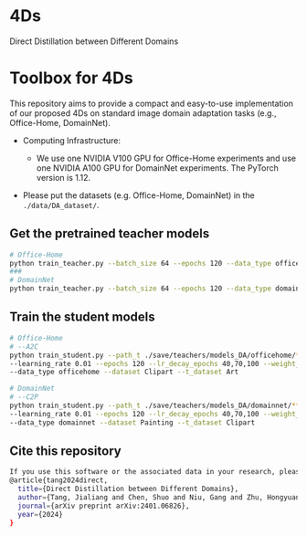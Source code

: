 # 4Ds

Direct Distillation between Different Domains

# Toolbox for 4Ds

This repository aims to provide a compact and easy-to-use implementation of our proposed 4Ds on standard image domain adaptation tasks (e.g., Office-Home, DomainNet). 

- Computing Infrastructure:
  - We use one NVIDIA V100 GPU for Office-Home experiments and use one NVIDIA A100 GPU for DomainNet experiments. The PyTorch version is 1.12.

- Please put the datasets (e.g. Office-Home, DomainNet) in the `./data/DA_dataset/`.
## Get the pretrained teacher models

```bash
# Office-Home
python train_teacher.py --batch_size 64 --epochs 120 --data_type officehome --model resnet34 --learning_rate 0.01 --epochs 120 --lr_decay_epochs 40,70,100 --weight_decay 5e-4 --trial 0 --gpu_id 0
### 
# DomainNet
python train_teacher.py --batch_size 64 --epochs 120 --data_type domainnet --model resnet34 --learning_rate 0.01 --epochs 120 --lr_decay_epochs 40,70,100 --weight_decay 5e-4 --trial 0 --gpu_id 0
```

## Train the student models

```bash
# Office-Home 
# --A2C
python train_student.py --path_t ./save/teachers/models_DA/officehome/***.pth --model_t resnet34 --model_s resnet18 \
--learning_rate 0.01 --epochs 120 --lr_decay_epochs 40,70,100 --weight_decay 5e-4 --trial 0 --gpu_id 0 \
--data_type officehome --dataset Clipart --t_dataset Art

# DomainNet
# --C2P
python train_student.py --path_t ./save/teachers/models_DA/domainnet/***.pth --model_t resnet34 --model_s resnet18 \
--learning_rate 0.01 --epochs 120 --lr_decay_epochs 40,70,100 --weight_decay 5e-4 --trial 0 --gpu_id 0 \
--data_type domainnet --dataset Painting --t_dataset Clipart
```
## Cite this repository
```bash
If you use this software or the associated data in your research, please cite it as follows:
@article{tang2024direct,
  title={Direct Distillation between Different Domains},
  author={Tang, Jialiang and Chen, Shuo and Niu, Gang and Zhu, Hongyuan and Zhou, Joey Tianyi and Gong, Chen and Sugiyama, Masashi},<br>
  journal={arXiv preprint arXiv:2401.06826},
  year={2024}
}
```




